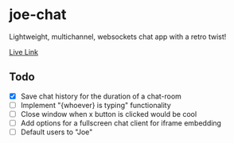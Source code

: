 # joe-chat

Lightweight, multichannel, websockets chat app with a retro twist!

[Live Link](http://joe-chat.herokuapp.com/)

## Todo

- [x] Save chat history for the duration of a chat-room
- [ ] Implement "{whoever} is typing" functionality
- [ ] Close window when x button is clicked would be cool
- [ ] Add options for a fullscreen chat client for iframe embedding
- [ ] Default users to "Joe"

